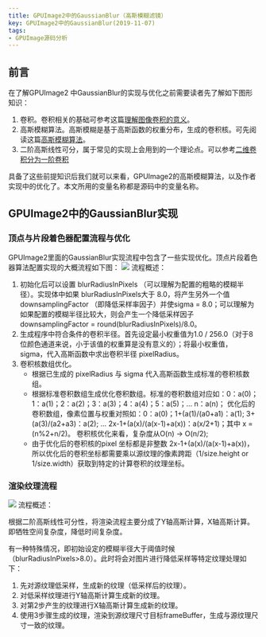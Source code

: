 ```yaml
---
title: GPUImage2中的GaussianBlur（高斯模糊滤镜）
key: GPUImage2中的GaussianBlur(2019-11-07)
tags:
- GPUImage源码分析
---
```


## 前言


在了解GPUImage2 中GaussianBlur的实现与优化之前需要读者先了解如下图形知识：

1. 卷积。卷积相关的基础可参考这篇[理解图像卷积的意义](https://blog.csdn.net/chaipp0607/article/details/72236892)。
2. 高斯模糊算法。高斯模糊是基于高斯函数的权重分布，生成的卷积核。可先阅读这篇[高斯模糊算法](http://www.ruanyifeng.com/blog/2012/11/gaussian_blur.html)。
3. 二阶高斯线性可分，属于常见的实现上会用到的一个理论点。可以参考[二维卷积分为一阶卷积](https://blog.csdn.net/qq_36359022/article/details/80188873)

具备了这些前提知识后我们就可以来看，GPUImage2的高斯模糊算法，以及作者实现中的优化了。本文所用的变量名称都是源码中的变量名称。



## GPUImage2中的GaussianBlur实现



### 顶点与片段着色器配置流程与优化

GPUImage2里面的GaussianBlur实现流程中包含了一些实现优化。顶点片段着色器算法配置实现的大概流程如下图：
![](https://images.xiaozhuanlan.com/photo/2019/b9d9b28a477aa0e2dfbf52361bc856eb.png)
流程概述：

1. 初始化后可以设置 blurRadiusInPixels （可以理解为配置的粗略的模糊半径）。实现体中如果 blurRadiusInPixels大于 8.0，将产生另外一个值 downsamplingFactor （即降低采样率因子）并使sigma = 8.0；可以理解为如果配置的模糊半径比较大，则会产生一个降低采样因子 downsamplingFactor = round(blurRadiusInPixels)/8.0。
2. 生成程序中符合条件的卷积半径。首先设定最小权重值为1.0 / 256.0（对于8位颜色通道来说，小于该值的权重算是没有意义的）；将最小权重值，sigma，代入高斯函数中求出卷积半径 pixelRadius。
3. 卷积核数组优化。
   - 根据已生成的 pixelRadius 与 sigma 代入高斯函数生成标准的卷积核数组。
   - 根据标准卷积数组生成优化卷积数组。标准的卷积数组对应如：0：a(0)；1：a(1)；2：a(2)；3：a(3)；4：a(4)；5：a(5)；… n：a(n)； 优化后的卷积数组，像素位置与权重对照如：0：a(0)；1+(a(1)/(a0+a1)：a(1); 3+(a(3)/(a2+a3)：a(2); … 2x-1+(a(x)/(a(x-1)+a(x))：a(x/2+1)；其中 x = (n%2+n/2)。  卷积核优化来看，复杂度从O(n) -> O(n/2);
   - 由于优化后的卷积核的pixel 坐标都是非整数 2x-1+(a(x)/(a(x-1)+a(x))，所以优化后的卷积坐标都需要乘以源纹理的像素跨距（1/size.height  or 1/size.width）获取到特定的计算卷积的纹理坐标。

### 渲染纹理流程
![](https://images.xiaozhuanlan.com/photo/2019/e64c9134219b6f08872f1d2427688952.png)
流程概述：

根据二阶高斯线性可分性，将渲染流程主要分成了Y轴高斯计算，X轴高斯计算。即牺牲空间复杂度，降低时间复杂度。

有一种特殊情况，即初始设定的模糊半径大于阈值时候（blurRadiusInPixels>8.0）。此时将会对图片进行降低采样等特定纹理处理如下：

1. 先对源纹理低采样，生成新的纹理（低采样后的纹理）。
2. 对低采样纹理进行Y轴高斯计算生成新的纹理。
3. 对第2步产生的纹理进行X轴高斯计算生成新的纹理。
4. 使用3步骤生成的纹理，渲染到源纹理尺寸目标frameBuffer，生成与源纹理尺寸一致的纹理。
